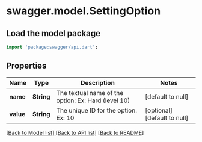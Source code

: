 # swagger.model.SettingOption

## Load the model package
```dart
import 'package:swagger/api.dart';
```

## Properties
Name | Type | Description | Notes
------------ | ------------- | ------------- | -------------
**name** | **String** | The textual name of the option: Ex: Hard (level 10) | [default to null]
**value** | **String** | The unique ID for the option. Ex: 10 | [optional] [default to null]

[[Back to Model list]](../README.md#documentation-for-models) [[Back to API list]](../README.md#documentation-for-api-endpoints) [[Back to README]](../README.md)



